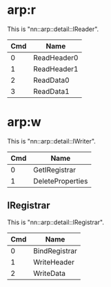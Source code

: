 # arp:r

This is "nn::arp::detail::IReader".

| Cmd | Name        |
| --- | ----------- |
| 0   | ReadHeader0 |
| 1   | ReadHeader1 |
| 2   | ReadData0   |
| 3   | ReadData1   |

# arp:w

This is "nn::arp::detail::IWriter".

| Cmd | Name             |
| --- | ---------------- |
| 0   | GetIRegistrar    |
| 1   | DeleteProperties |

## IRegistrar

This is "nn::arp::detail::IRegistrar".

| Cmd | Name          |
| --- | ------------- |
| 0   | BindRegistrar |
| 1   | WriteHeader   |
| 2   | WriteData     |
